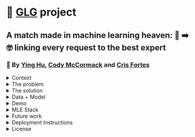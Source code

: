 # 🚀 [GLG](https://glginsights.com/) project

## A match made in machine learning heaven: 🙋 ➡️ 🤓 linking every request to the best expert
### 👏  By [Ying Hu](https://www.linkedin.com/in/ying-hu-math/), [Cody McCormack](https://www.linkedin.com/in/codymccormack/) and [Cris Fortes](https://www.linkedin.com/in/crisfortes/)

<details><summary>Context</summary>
<p>

Ying, Cody and Cris are students of [FourthBrain's](https://fourthbrain.ai/) [Machine Learning Engineer course](https://fourthbrain.ai/courses/machine-learning-engineer/), cohort 9 (August-December 2022). This repository (repo) is part of our capstone project, a required deliverable from our curriculum. For that we've chosen to work on the [GLG](https://glginsights.com/) project.

</p>
</details>
  
<details><summary>The problem</summary>
<p>

[GLG](https://glginsights.com/)'s business largely revolves around matching clients, requesting insights on a specific topic, with an expert on that topic from their large database so that they can meet by phone, video or in person. Visually: 

<img width="733" alt="image" src="https://user-images.githubusercontent.com/110877253/205419935-651c3d3a-972e-471f-9491-45c6426184f2.png">

Since [GLG](https://glginsights.com/) receives 100s of these requests per day, how can they leverage machine learning to semi-automate the matching process at scale? 

</p>
</details>
  
<details><summary>The solution</summary>
<p>
<p>

<img width="771" alt="image" src="https://user-images.githubusercontent.com/110877253/205419962-7316d77d-e5e6-483d-b20c-3716ce63db3a.png">

</p>
</details>
  
<details><summary>Data + Model</summary>
<p>
<p>


<img width="683" alt="image" src="https://user-images.githubusercontent.com/110877253/205776235-a91ede23-89a8-4293-94b0-6465af55b73a.png">

</p>
</details>
  
<details><summary>Demo</summary>  
<p>
<p>
  
<img width="684" alt="image" src="https://user-images.githubusercontent.com/110877253/205776319-9cd990d3-9450-4e8d-9a78-36030da41338.png">
  
</p>
</details>
  
<details><summary>MLE Stack</summary>
<p>
<p>
<img width="678" alt="image" src="https://user-images.githubusercontent.com/110877253/205776439-14bfbb13-f3c4-4d19-b4d0-2d80be5153ab.png">
  
</p>
</details>

<details><summary>Future work</summary>
<p>

1. Improve the Topic Modeling: 
- Training an LDA model on a more diverse [dataset](https://components.one/datasets/all-the-news-2-news-articles-dataset/)
- Using semi-supervised learning method (SentenceTransformers + Label Propagation)

2. Expand the scope of the project: 
- Building the expert(s) recommendation model 
- Adapting our models to cover non-English languages 
  (GLG also has offices in Europe, Asia, and the Middle East)

</p>
</details>

<details><summary>Deployment Instructions</summary>
<p>

This app can be (relatively, see note 1 below) easily deployed using Docker. The instructions to deploy in the cloud or locally are the same.</p>
<ol>
  <li>Clone this repository, either on a local machine or in a cloud instance</li>
  <li>Navigate to the flask_app folder</li>
  <li>Build the Docker image, using the command <code>docker build -t image_name .</code></li>
    <ul>
      <li>If you don't have Docker installed locally or in the cloud instance, you will have to <a href="https://docs.docker.com/get-docker/">install</a> and <a href="https://docs.docker.com/config/daemon/systemd/">activate</a> the Daemon in order to build a Docker image.</li>
    </ul>
  <li>Run the Docker image using the command <code>docker run -d --rm --name container_name -p 8000:8000 image_name</code></li>
  <li>Navigate to either your local host, port 8000, or the public IP of the cloud instance, port 8000. E.g. 127.0.0.0:8000</li>
</ol>
<p><strong>NOTE 1:</strong> This application depends on prebuilt machine learning models that were saved using <a href="https://docs.python.org/3/library/pickle.html">Pickle</a> files. The idea of Pickle files is that they can be built once and ported to any other machine. However, in testing we found that this was often not the case. If the app crashes when you try to run it, this is most likely the problem, and you need to take the steps below to remediate the issue:</p>
<ol>
  <li>Open Dockerfile, and remove the <code>#</code> from the 3rd line from the bottom, so that it reads <code>RUN python model_maker.py</code></li>
</ol>
<p>Then you can pick up from the step <code>docker build -t image_name .</code> above.</p>
<p><strong>NOTE 2:</strong> this will slow down the Docker image build considerably, and might take up to 20 minutes, depending on your machine.</p>
</details>

<details><summary>License</summary>
<p>

MIT License

Copyright (c) 2022 Cody McCormack, Cris Fortes and Ying Hu

Permission is hereby granted, free of charge, to any person obtaining a copy
of this software and associated documentation files (the "Software"), to deal
in the Software without restriction, including without limitation the rights
to use, copy, modify, merge, publish, distribute, sublicense, and/or sell
copies of the Software, and to permit persons to whom the Software is
furnished to do so, subject to the following conditions:

The above copyright notice and this permission notice shall be included in all
copies or substantial portions of the Software.

THE SOFTWARE IS PROVIDED "AS IS", WITHOUT WARRANTY OF ANY KIND, EXPRESS OR
IMPLIED, INCLUDING BUT NOT LIMITED TO THE WARRANTIES OF MERCHANTABILITY,
FITNESS FOR A PARTICULAR PURPOSE AND NONINFRINGEMENT. IN NO EVENT SHALL THE
AUTHORS OR COPYRIGHT HOLDERS BE LIABLE FOR ANY CLAIM, DAMAGES OR OTHER
LIABILITY, WHETHER IN AN ACTION OF CONTRACT, TORT OR OTHERWISE, ARISING FROM,
OUT OF OR IN CONNECTION WITH THE SOFTWARE OR THE USE OR OTHER DEALINGS IN THE
SOFTWARE.
  
</p>
</details>
